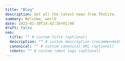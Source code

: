 ```yaml
---
title: "Blog"
description: Get all the latest news from Thulite.
summary: Welcome, world
date: 2023-01-30T14:42:16+01:00
draft: false
seo:
  title: "" # custom title (optional)
  description: "" # custom description (recommended)
  canonical: "" # custom canonical URL (optional)
  robots: "" # custom robot tags (optional)
---
```

